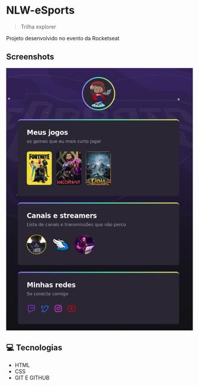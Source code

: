 # NLW-eSports

> Trilha explorer

Projeto desenvolvido no evento  da Rocketseat

## Screenshots

![App Screenshot](./assets/print-tela.png)

## 💻 Tecnologias

- HTML
- CSS
- GIT E GITHUB

